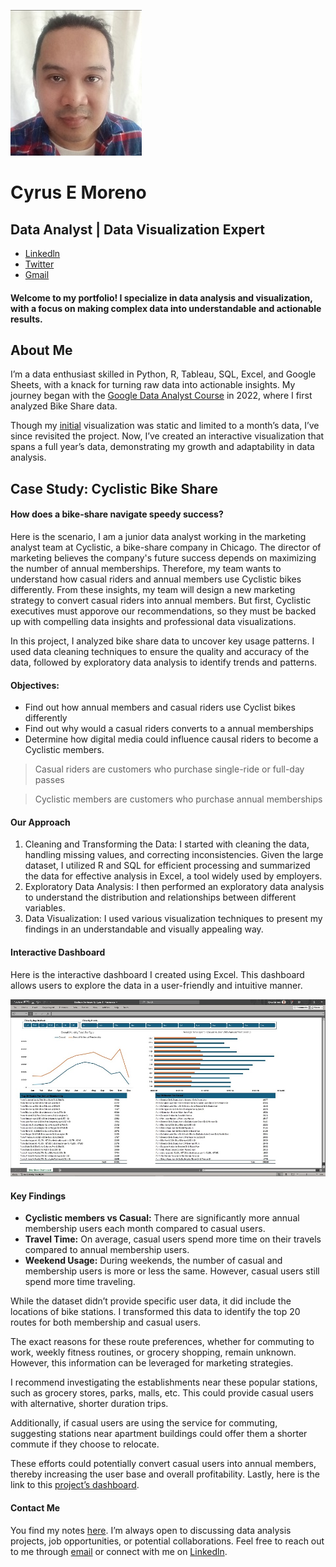 ![mypic](/github.jpg)

# Cyrus E Moreno
## Data Analyst | Data Visualization Expert
- [Linkedln](https://www.linkedin.com/in/cyrusemoreno/)
- [Twitter](https://twitter.com/CyrusEMoreno)
- [Gmail](mailto:cyrusthegreatmoreno@gmail.com)


#### Welcome to my portfolio! I specialize in data analysis and visualization, with a focus on making complex data into understandable and actionable results.

## About Me

I’m a data enthusiast skilled in Python, R, Tableau, SQL, Excel, and Google Sheets, with a knack for turning raw data into actionable insights. My journey began with the [Google Data Analyst Course](https://www.coursera.org/account/accomplishments/specialization/certificate/ZVCWVNBZ35LT) in 2022, where I first analyzed Bike Share data.

Though my [initial](/old-index.md) visualization was static and limited to a month’s data, I’ve since revisited the project. Now, I’ve created an interactive visualization that spans a full year’s data, demonstrating my growth and adaptability in data analysis.

## Case Study: Cyclistic Bike Share
#### How does a bike-share navigate speedy success?

Here is the scenario, I am a junior data analyst working in the marketing analyst team at Cyclistic, a bike-share company in Chicago. The director of marketing believes the company's future success depends on maximizing the number of annual memberships. Therefore, my team wants to understand how casual riders and annual members use Cyclistic bikes differently. From these insights, my team will design a new marketing strategy to convert casual riders into annual members. But first, Cyclistic executives must apporove our recommendations, so they must be backed up with compelling data insights and professional data visualizations.

In this project, I analyzed bike share data to uncover key usage patterns. I used data cleaning techniques to ensure the quality and accuracy of the data, followed by exploratory data analysis to identify trends and patterns.

#### Objectives:
-	Find out how annual members and casual riders use Cyclist bikes differently
-	Find out why would a casual riders converts to a annual memberships
-	Determine how digital media could influence causal riders to become a Cyclistic members.

> Casual riders are customers who purchase single-ride or full-day passes

> Cyclistic members are customers who purchase annual memberships

#### Our Approach
1. Cleaning and Transforming the Data: I started with cleaning the data, handling missing values, and correcting inconsistencies. Given the large dataset, I utilized R and SQL for efficient processing and summarized the data for effective analysis in Excel, a tool widely used by employers.
2. Exploratory Data Analysis: I then performed an exploratory data analysis to understand the distribution and relationships between different variables.
3. Data Visualization: I used various visualization techniques to present my findings in an understandable and visually appealing way.

#### Interactive Dashboard
Here is the interactive dashboard I created using Excel. This dashboard allows users to explore the data in a user-friendly and intuitive manner.

[![dashboard](/dashboard.jpg)](https://1drv.ms/x/s!AlqOSNWLwB1YiUAwyE4vUIPC8NrR?e=joqo7M)

#### Key Findings
- **Cyclistic members vs Casual:** There are significantly more annual membership users each month compared to casual users.
- **Travel Time:** On average, casual users spend more time on their travels compared to annual membership users.
- **Weekend Usage:** During weekends, the number of casual and membership users is more or less the same. However, casual users still spend more time traveling.

While the dataset didn’t provide specific user data, it did include the locations of bike stations. I transformed this data to identify the top 20 routes for both membership and casual users.

The exact reasons for these route preferences, whether for commuting to work, weekly fitness routines, or grocery shopping, remain unknown. However, this information can be leveraged for marketing strategies.

I recommend investigating the establishments near these popular stations, such as grocery stores, parks, malls, etc. This could provide casual users with alternative, shorter duration trips.

Additionally, if casual users are using the service for commuting, suggesting stations near apartment buildings could offer them a shorter commute if they choose to relocate.

These efforts could potentially convert casual users into annual members, thereby increasing the user base and overall profitability. Lastly, here is the link to this [project’s dashboard](https://1drv.ms/x/s!AlqOSNWLwB1YiUAwyE4vUIPC8NrR?e=joqo7M). 

#### Contact Me
You find my notes [here](https://github.com/CyrusMoreno/alpacas-r-socute/tree/main).  I’m always open to discussing data analysis projects, job opportunities, or potential collaborations. Feel free to reach out to me through [email](mailto:cyrusthegreatmoreno@gmail.com) or connect with me on [Linkedln](https://www.linkedin.com/in/cyrusemoreno/). 
